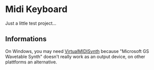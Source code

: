 # Midi Keyboard

Just a little test project...

## Informations

On Windows, you may need [VirtualMIDISynth](https://coolsoft.altervista.org/en/virtualmidisynth) because "Microsoft GS Wavetable Synth" doesn't really work as an output device, on other plattforms an alternative.
